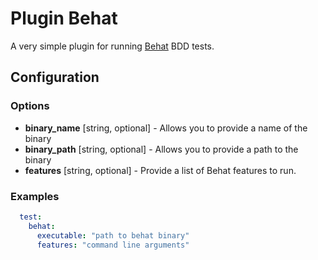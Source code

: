 Plugin Behat
============

A very simple plugin for running [Behat](http://behat.org/) BDD tests.

Configuration
-------------

### Options

- **binary_name** [string, optional] - Allows you to provide a name of the binary
- **binary_path** [string, optional] - Allows you to provide a path to the binary
- **features** [string, optional] - Provide a list of Behat features to run.

### Examples
```yml
  test:
    behat:
      executable: "path to behat binary"
      features: "command line arguments"
```
